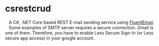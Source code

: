 # csrestcrud
&nbsp;&nbsp;&nbsp;A C#, .NET Core based REST E-mail sending service using <a href="https://github.com/lukencode/FluentEmail">FluentEmail</a>.<br/>
&nbsp;&nbsp;&nbsp;Some examples of SMTP server requires a secure connection. Gmail is one of them. Therefore, you have to enable Less Secure Sign-In (or Less secure app access) in your google account.

